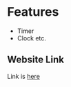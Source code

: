 # Features
- Timer
- Clock etc.

## Website Link
Link is [here](https://vrutik2809.github.io/Discrete-Learning/)